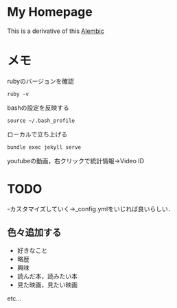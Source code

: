 # My Homepage

<!-- markdownlint-disable-next-line -->
This is a derivative of this [Alembic](https://github.com/daviddarnes/alembic)
  <!-- markdownlint-disable-next-line -->


# メモ
rubyのバージョンを確認
```shell
ruby -v
```

bashの設定を反映する
```shell
source ~/.bash_profile
```

ローカルで立ち上げる
```shell
bundle exec jekyll serve
```

youtubeの動画，右クリックで統計情報→Video ID

# TODO
-カスタマイズしていく→_config.ymlをいじれば良いらしい．

## 色々追加する
- 好きなこと
- 略歴
- 興味
- 読んだ本，読みたい本
- 見た映画，見たい映画

etc...


